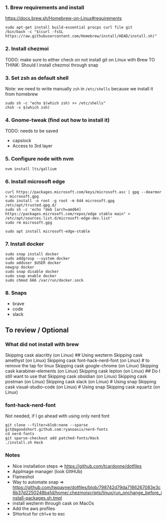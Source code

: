 ### 1. Brew requirements and install

https://docs.brew.sh/Homebrew-on-Linux#requirements

```
sudo apt-get install build-essential procps curl file git
/bin/bash -c "$(curl -fsSL https://raw.githubusercontent.com/Homebrew/install/HEAD/install.sh)"
```

### 2. Install chezmoi

TODO: make sure to either check on not install git on Linux with Brew
TO THINK: Should I install chezmoi through snap

### 3. Set zsh as default shell

Note: we need to write manually `zsh` in `/etc/shells` because we install it from homebrew

```
sudo sh -c "echo $(which zsh) >> /etc/shells"
chsh -s $(which zsh)
```

### 4. Gnome-tweak (find out how to install it)

TODO: needs to be saved

- capslock
- Access to 3rd layer

### 5. Configure node with nvm

```
nvm install lts/gallium
```

### 6. Install microsoft edge

```
curl https://packages.microsoft.com/keys/microsoft.asc | gpg --dearmor > microsoft.gpg
sudo install -o root -g root -m 644 microsoft.gpg /etc/apt/trusted.gpg.d/
sudo sh -c 'echo "deb [arch=amd64] https://packages.microsoft.com/repos/edge stable main" > /etc/apt/sources.list.d/microsoft-edge-dev.list'
sudo rm microsoft.gpg

sudo apt install microsoft-edge-stable
```

### 7. Install docker

```
sudo snap install docker
sudo addgroup --system docker
sudo adduser $USER docker
newgrp docker
sudo snap disable docker
sudo snap enable docker
sudo chmod 666 /var/run/docker.sock
```

### 8. Snaps

- brave
- code
- slack

## To review / Optional

### What did not install with brew

Skipping cask alacritty (on Linux) ## Using wezterm
Skipping cask amethyst (on Linux)
Skipping cask font-hack-nerd-font (on Linux) # to remove the tap for linux
Skipping cask google-chrome (on Linux)
Skipping cask karabiner-elements (on Linux)
Skipping cask lepton (on Linux) ## Do I still want to use that
Skipping cask obsidian (on Linux)
Skipping cask postman (on Linux)
Skipping cask slack (on Linux) # Using snap
Skipping cask visual-studio-code (on Linux) # Using snap
Skipping cask xquartz (on Linux)

### font-hack-nerd-font

Not needed, if I go ahead with using only nerd font

```
git clone --filter=blob:none --sparse git@agoodshort.github.com:ryanoasis/nerd-fonts
cd nerd-fonts
git sparse-checkout add patched-fonts/Hack
./install.sh Hack
```

### Notes

- Nice installation steps => https://github.com/tcardonne/dotfiles
- AppImage manager (look GItHUb)
- Flameshot
- Way to automate snap => https://github.com/twpayne/dotfiles/blob/798742d79da7186267083e3c6b37d2250248ba1d/home/.chezmoiscripts/linux/run_onchange_before_install-packages.sh.tmpl
- install wezterm through cask on MacOs
- Add the aws profiles
- SHortcut for ctrl+e to esc
